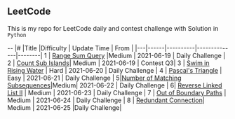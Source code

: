 ## LeetCode

This is my repo for LeetCode daily and contest challenge with Solution in `Python`

--
|\# |Title |Difficulty | Update Time | From |
|---|------|----------|--------------|--------|
1   |  [Range Sum Query](leetcode/1/Readme.md)   |Medium  |   2021-06-19 | Daily Challenge |
2    | [ Count Sub Islands](leetcode/2/Readme.md)| Medium | 2021-06-19 | Contest Q3|
3    | [Swim in Rising Water](leetcode/3/Readme.md) | Hard | 2021-06-20 | Daily Challenge |
4 | [Pascal's Triangle](leetcode/4/Readme.md) | Easy | 2021-06-21 | Daily Challenge |
5|[Number of Matching Subsequences](leetcode/5/Readme.md)|Medium| 2021-06-22 | Daily Challenge |
6| [Reverse Linked List II](leetcode/6/Readme.md) | Medium | 2021-06-23 | Daily Challenge |
7 | [Out of Boundary Paths](leetcode/7/Readme.md) | Medium | 2021-06-24 | Daily Challenge |
8 | [Redundant Connection](leetcode/8/Readme.md)| Medium | 2021-06-25 |Daily Challenge|